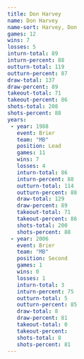 ```yaml
---
title: Don Harvey
name: Don Harvey
name-sort: Harvey, Don
games: 12
wins: 7
losses: 5
inturn-total: 89
inturn-percent: 88
outturn-total: 119
outturn-percent: 87
draw-total: 137
draw-percent: 89
takeout-total: 71
takeout-percent: 86
shots-total: 208
shots-percent: 88
years:
 - year: 1988
   event: Brier
   team: "MB"
   position: Lead
   games: 11
   wins: 7
   losses: 4
   inturn-total: 86
   inturn-percent: 88
   outturn-total: 114
   outturn-percent: 88
   draw-total: 129
   draw-percent: 89
   takeout-total: 71
   takeout-percent: 86
   shots-total: 200
   shots-percent: 88
 - year: 2006
   event: Brier
   team: "MB"
   position: Second
   games: 1
   wins: 0
   losses: 1
   inturn-total: 3
   inturn-percent: 75
   outturn-total: 5
   outturn-percent: 85
   draw-total: 8
   draw-percent: 81
   takeout-total: 0
   takeout-percent:
   shots-total: 8
   shots-percent: 81
---
```

